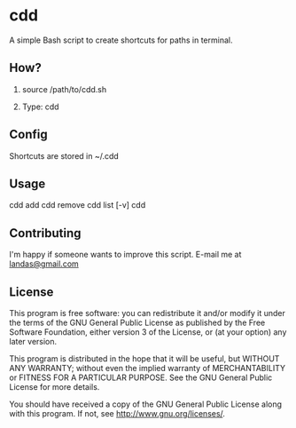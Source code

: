 cdd
===

A simple Bash script to create shortcuts for paths in terminal.

How?
----

1) source /path/to/cdd.sh

2) Type: cdd

Config
------

Shortcuts are stored in ~/.cdd

Usage
-----

cdd add <shortcut> <path>
cdd remove <shortcut>
cdd list [-v]
cdd <shortcut>

Contributing
------------
I'm happy if someone wants to improve this script.
E-mail me at landas@gmail.com

License
-------

This program is free software: you can redistribute it and/or modify
it under the terms of the GNU General Public License as published by
the Free Software Foundation, either version 3 of the License, or
(at your option) any later version.

This program is distributed in the hope that it will be useful,
but WITHOUT ANY WARRANTY; without even the implied warranty of
MERCHANTABILITY or FITNESS FOR A PARTICULAR PURPOSE.  See the
GNU General Public License for more details.

You should have received a copy of the GNU General Public License
along with this program.  If not, see <http://www.gnu.org/licenses/>.

